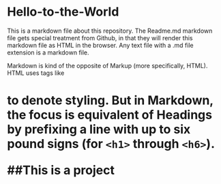 # Hello-to-the-World

This is a markdown file about this repository.
The Readme.md markdown file gets special treatment from Github,
in that they will render this markdown file as HTML in the browser. Any text file with a .md file extension is a markdown file.

Markdown is kind of the opposite of Markup (more specifically, HTML). HTML uses tags like <h1> to denote styling. But in Markdown, the focus is equivalent of Headings by prefixing a line with up to six pound signs (for `<h1>` through `<h6>`).
  
  ##This is a project
